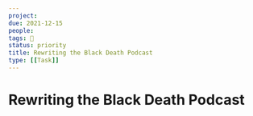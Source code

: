 ```yaml
---
project:
due: 2021-12-15
people:
tags: 🧨
status: priority
title: Rewriting the Black Death Podcast
type: [[Task]]
---
```


# Rewriting the Black Death Podcast